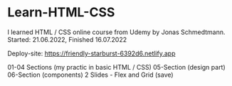# Learn-HTML-CSS
I learned HTML / CSS online course from Udemy by Jonas Schmedtmann.  
Started: 21.06.2022, Finished 16.07.2022  

 Deploy-site:
 https://friendly-starburst-6392d6.netlify.app
 
 
 01-04 Sections (my practic in basic HTML / CSS)
 05-Section (design part)
 06-Section (components)
 2 Slides - Flex and Grid (save)
